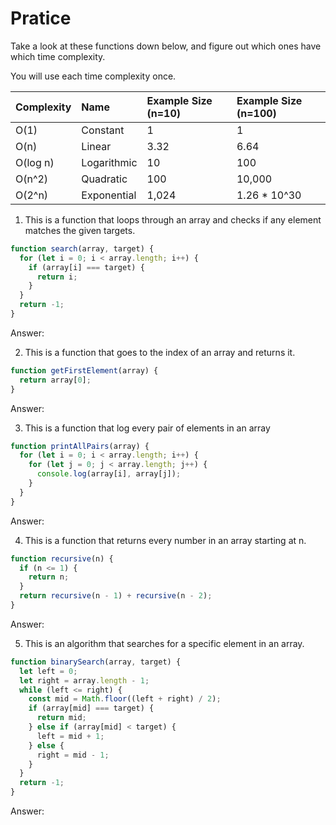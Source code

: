 # Pratice

Take a look at these functions down below, and figure out which ones have which time complexity.

You will use each time complexity once.

| Complexity   | Name  | Example Size (n=10)  | Example Size (n=100) |
| ------------- |:------------| :-----| :--- |
| O(1)      | Constant | 1 | 1 |
| O(n)     | Linear  | 3.32 | 6.64 |
| O(log n) | Logarithmic | 10 | 100 |
| O(n^2)   | Quadratic  | 100 | 10,000
| O(2^n)   | Exponential | 1,024 | 1.26 * 10^30

1. This is a function that loops through an array and checks if any element matches the given targets.

  ```js
  function search(array, target) {
    for (let i = 0; i < array.length; i++) {
      if (array[i] === target) {
        return i;
      }
    }
    return -1;
  }
  ```

  Answer:

2. This is a function that goes to the index of an array and returns it.

  ```js
  function getFirstElement(array) {
    return array[0];
  }
  ```

Answer:

3. This is a function that log every pair of elements in an array

  ```js
  function printAllPairs(array) {
    for (let i = 0; i < array.length; i++) {
      for (let j = 0; j < array.length; j++) {
        console.log(array[i], array[j]);
      }
    }
  }
  ```

Answer:

4. This is a function that returns every number in an array starting at n.

  ```js
  function recursive(n) {
    if (n <= 1) {
      return n;
    }
    return recursive(n - 1) + recursive(n - 2);
  }
  ```

Answer:

5. This is an algorithm that searches for a specific element in an array.

  ```js
  function binarySearch(array, target) {
    let left = 0;
    let right = array.length - 1;
    while (left <= right) {
      const mid = Math.floor((left + right) / 2);
      if (array[mid] === target) {
        return mid;
      } else if (array[mid] < target) {
        left = mid + 1;
      } else {
        right = mid - 1;
      }
    }
    return -1;
  }
  ```

Answer:
